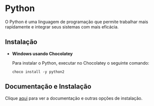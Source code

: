 # Python

O Python é uma linguagem de programação que permite trabalhar mais rapidamente e integrar seus sistemas com mais eficácia.

## Instalação

- **Windows usando Chocolatey**

  Para instalar o Python, executar no Chocolatey o seguinte comando:

  ```
  choco install -y python2
  ```

## Documentação e Instalação

Clique [aqui](https://www.python.org/) para ver a documentação e outras opções de instalação.
